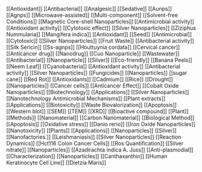 [[Antioxidant]]
[[Antibacterial]]
[[Analgesic]]
[[Sedative]]
[[Aunps]]
[[Agnps]]
[[Microwave-assisted]]
[[Multi-component]]
[[Solvent-free Conditions]]
[[Magnetic Core-shell Nanoparticles]]
[[Antimicrobial activity]]
[[Antioxidant activity]]
[[Cytotoxic effect]]
[[Silver Nanoparticles]]
[[Ziziphus Nummularia]]
[[Mangifera indica]]
[[Antioxidant]]
[[Seed]]
[[Antimicrobial]]
[[Cytotoxic]]
[[Silver Nanoparticles]]
[[Fruit Waste]]
[[Antibacterial activity]]
[[Silk Sericin]]
[[Ss-agnps]]
[[Houttuynia cordata]]
[[Cervical cancer]]
[[Anticancer drug]]
[[Nanodrug]]
[[Cuo Nanoparticle]]
[[Wastewater]]
[[Antibacterial]]
[[Nanoparticle]]
[[Silver]]
[[Eco-friendly]]
[[Banana Peels]]
[[Neem Leaf]]
[[Cyanobacteria]]
[[Antioxidant activity]]
[[Antibacterial activity]]
[[Silver Nanoparticles]]
[[Fungicides]]
[[Nanoparticles]]
[[sugar cane]]
[[Red Rot]]
[[Antioxidants]]
[[Cadmium]]
[[Rice]]
[[Drought]]
[[Nanoparticles]]
[[Cancer cells]]
[[Anticancer Effect]]
[[Cobalt Oxide Nanoparticles]]
[[Biotechnology]]
[[Applications]]
[[Silver Nanoparticles]]
[[Nanotechnology Antimicrobial Mechanisms]]
[[Plant extracts]]
[[Applications]]
[[Biotoxicity]]
[[Waste Biovalorization]]
[[Apoptosis]]
[[Western blot]]
[[SEM]]
[[TEM]]
[[XRD]]
[[Bioactive compound]]
[[Plant]]
[[Methods]]
[[Nanomaterial]]
[[Carbon Nanomaterial]]
[[Biological Method]]
[[Apoptosis]]
[[Oxidative stress]]
[[Danio rerio]]
[[Iron Oxide Nanoparticles]]
[[Nanotoxicity]]
[[Plants]]
[[Applications]]
[[Nanoparticles]]
[[Silver]]
[[Nanofactories.]]
[[Leishmaniasis]]
[[Silver Nanoparticles]]
[[Reaction Dynamics]]
[[Hct116 Colon Cancer Cells]]
[[Ros Quantification]]
[[Silver nitrate]]
[[Nanoparticles]]
[[Azadirachta indica A. Juss]]
[[Anti-plasmodial]]
[[Characterization]]
[[Nanoparticles]]
[[Canthaxanthin]]
[[Human Keratinocyte Cell Line]]
[[Dietzia Maris]]
